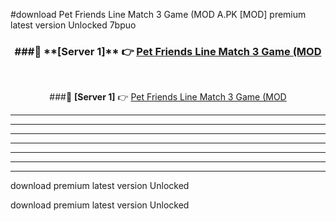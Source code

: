 #download Pet Friends Line Match 3 Game (MOD A.PK [MOD] premium latest version Unlocked 7bpuo 



<div align="center">
<h3>###🔹 **[Server 1]** 👉 <a href="https://download1apk.web.app/">Pet Friends Line Match 3 Game (MOD</a></h3><br>


###🔹 **[Server 1]** 👉 <a href="https://download1apk.web.app/">Pet Friends Line Match 3 Game (MOD</a></h3>
</div>



----------------------------------------------------------

----------------------------------------------------------

----------------------------------------------------------

----------------------------------------------------------

----------------------------------------------------------

----------------------------------------------------------

----------------------------------------------------------

download premium latest version Unlocked

download premium latest version Unlocked
